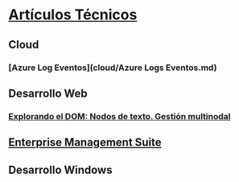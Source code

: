 # [Artículos Técnicos](index.md)
## Cloud
### [Azure Log Eventos](cloud/Azure Logs Eventos.md)
## Desarrollo Web
### [Explorando el DOM: Nodos de texto. Gestión multinodal](web-dev/Nodos-de-texto_Gestión-multinodal.md)
## [Enterprise Management Suite](ems/TOC.md)
## Desarrollo Windows

